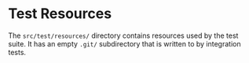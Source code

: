 # Test Resources

The `src/test/resources/` directory contains resources used by the test suite. It has an empty `.git/` subdirectory that is written to by integration tests.
